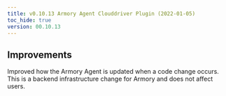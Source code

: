 ```yaml
---
title: v0.10.13 Armory Agent Clouddriver Plugin (2022-01-05)
toc_hide: true
version: 00.10.13
---
```


## Improvements

Improved how the Armory Agent is updated when a code change occurs. This is a backend infrastructure change for Armory and does not affect users.

